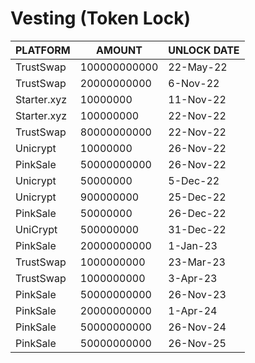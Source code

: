 # Vesting (Token Lock)

| PLATFORM    | AMOUNT       | UNLOCK DATE |
| ----------- | ------------ | ----------- |
| TrustSwap   | 100000000000 | 22-May-22   |
| TrustSwap   | 20000000000  | 6-Nov-22    |
| Starter.xyz | 10000000     | 11-Nov-22   |
| Starter.xyz | 100000000    | 22-Nov-22   |
| TrustSwap   | 80000000000  | 22-Nov-22   |
| Unicrypt    | 10000000     | 26-Nov-22   |
| PinkSale    | 50000000000  | 26-Nov-22   |
| Unicrypt    | 50000000     | 5-Dec-22    |
| Unicrypt    | 900000000    | 25-Dec-22   |
| PinkSale    | 50000000     | 26-Dec-22   |
| UniCrypt    | 500000000    | 31-Dec-22   |
| PinkSale    | 20000000000  | 1-Jan-23    |
| TrustSwap   | 1000000000   | 23-Mar-23   |
| TrustSwap   | 1000000000   | 3-Apr-23    |
| PinkSale    | 50000000000  | 26-Nov-23   |
| PinkSale    | 20000000000  | 1-Apr-24    |
| PinkSale    | 50000000000  | 26-Nov-24   |
| PinkSale    | 50000000000  | 26-Nov-25   |

